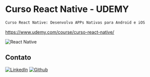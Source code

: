 # Curso React Native - UDEMY

```sh
Curso React Native: Desenvolva APPs Nativas para Android e iOS
```
https://www.udemy.com/course/curso-react-native/

<div align="left">
    <img src="https://img.shields.io/badge/-React Native-blue?style=for-the-badge" alt="React Native">
</div>

## Contato

[![LinkedIn][linkedin-shield]][linkedin-url]
[![Github][github-shield]][github-url]

[linkedin-shield]: https://img.shields.io/badge/-LinkedIn-white.svg?logo=linkedin&colorB=0077B5&logoColor=white
[linkedin-url]: https://www.linkedin.com/in/alvaro-andrade-48596b117/
[github-shield]: https://img.shields.io/badge/-Github-black.svg?logo=github&colorB=181717&logoColor=white
[github-url]: https://github.com/alvarosantosph
